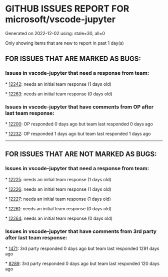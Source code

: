 
# GITHUB ISSUES REPORT FOR microsoft/vscode-jupyter


Generated on 2022-12-02 using: stale=30, all=0


Only showing items that are new to report in past 1 day(s)


## FOR ISSUES THAT ARE MARKED AS BUGS:


### Issues in vscode-jupyter that need a response from team:


\* [12242](https://github.com/microsoft/vscode-jupyter/issues/12242 "Understand environment initialization on kernel startup"): needs an initial team response (1 days old)

\* [12263](https://github.com/microsoft/vscode-jupyter/issues/12263 "Debug options don't show up when accessible in a new notebook"): needs an initial team response (0 days old)

### Issues in vscode-jupyter that have comments from OP after last team response:


\* [12200](https://github.com/microsoft/vscode-jupyter/issues/12200 "Fail to activate the Jupyter extension"): OP responded 0 days ago but team last responded 0 days ago

\* [12232](https://github.com/microsoft/vscode-jupyter/issues/12232 "Refresh button not updating for deleted kernels"): OP responded 1 days ago but team last responded 1 days ago

---

## FOR ISSUES THAT ARE NOT MARKED AS BUGS:


### Issues in vscode-jupyter that need a response from team:


\* [12225](https://github.com/microsoft/vscode-jupyter/issues/12225 "kernel quick pick flashes"): needs an initial team response (1 days old)

\* [12226](https://github.com/microsoft/vscode-jupyter/issues/12226 "Eliminate extra click when connecting to remote"): needs an initial team response (1 days old)

\* [12227](https://github.com/microsoft/vscode-jupyter/issues/12227 "MRU items should have a 'x' to remove"): needs an initial team response (1 days old)

\* [12261](https://github.com/microsoft/vscode-jupyter/issues/12261 "Failed to launch Tensorboard due to wrong version detection"): needs an initial team response (0 days old)

\* [12264](https://github.com/microsoft/vscode-jupyter/issues/12264 "Reduce toolbar options when debugging"): needs an initial team response (0 days old)

### Issues in vscode-jupyter that have comments from 3rd party after last team response:


\* [1471](https://github.com/microsoft/vscode-jupyter/issues/1471 "Auto-detect code blocks around the cursor location. Shift-enter executes the entire block"): 3rd party responded 0 days ago but team last responded 1291 days ago

\* [8289](https://github.com/microsoft/vscode-jupyter/issues/8289 "Provide a way to skip diagnostics in the interactive window"): 3rd party responded 0 days ago but team last responded 120 days ago

